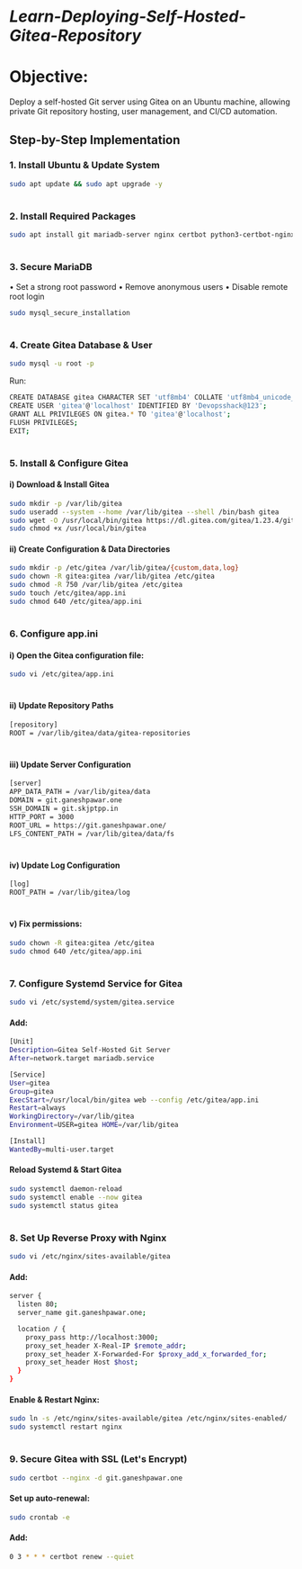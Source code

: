 # _Learn-Deploying-Self-Hosted-Gitea-Repository_

# Objective:
Deploy a self-hosted Git server using Gitea on an Ubuntu machine, allowing private Git repository 
hosting, user management, and CI/CD automation. 

## Step-by-Step Implementation 

### 1. Install Ubuntu & Update System 
```bash
sudo apt update && sudo apt upgrade -y
```
#
#
### 2. Install Required Packages 
```bash
sudo apt install git mariadb-server nginx certbot python3-certbot-nginx -y
```
#
#
### ️3. Secure MariaDB 
• Set a strong root password 
• Remove anonymous users 
• Disable remote root login
```bash
sudo mysql_secure_installation 
```
#
#
### 4. Create Gitea Database & User 
```bash
sudo mysql -u root -p
```
Run: 
```bash
CREATE DATABASE gitea CHARACTER SET 'utf8mb4' COLLATE 'utf8mb4_unicode_ci'; 
CREATE USER 'gitea'@'localhost' IDENTIFIED BY 'Devopsshack@123'; 
GRANT ALL PRIVILEGES ON gitea.* TO 'gitea'@'localhost'; 
FLUSH PRIVILEGES; 
EXIT;
```
#
#
### ️5. Install & Configure Gitea 
#### i) Download & Install Gitea 
```bash
sudo mkdir -p /var/lib/gitea 
sudo useradd --system --home /var/lib/gitea --shell /bin/bash gitea 
sudo wget -O /usr/local/bin/gitea https://dl.gitea.com/gitea/1.23.4/gitea-1.23.4-linux-amd64 
sudo chmod +x /usr/local/bin/gitea
```
#### ii) Create Configuration & Data Directories 
```bash
sudo mkdir -p /etc/gitea /var/lib/gitea/{custom,data,log} 
sudo chown -R gitea:gitea /var/lib/gitea /etc/gitea 
sudo chmod -R 750 /var/lib/gitea /etc/gitea 
sudo touch /etc/gitea/app.ini 
sudo chmod 640 /etc/gitea/app.ini
```
#
#
### ️6. Configure app.ini 
#### i) Open the Gitea configuration file: 
```bash
sudo vi /etc/gitea/app.ini
```
#
#### ii) Update Repository Paths 
```bash
[repository] 
ROOT = /var/lib/gitea/data/gitea-repositories
```
#
#### iii) Update Server Configuration 
```bash
[server] 
APP_DATA_PATH = /var/lib/gitea/data 
DOMAIN = git.ganeshpawar.one 
SSH_DOMAIN = git.skjptpp.in 
HTTP_PORT = 3000 
ROOT_URL = https://git.ganeshpawar.one/ 
LFS_CONTENT_PATH = /var/lib/gitea/data/fs
```
#
#### iv) Update Log Configuration 
```bash
[log] 
ROOT_PATH = /var/lib/gitea/log
```
#
#### v) Fix permissions: 
```bash
sudo chown -R gitea:gitea /etc/gitea 
sudo chmod 640 /etc/gitea/app.ini
```
#
#
### 7. Configure Systemd Service for Gitea 
```bash
sudo vi /etc/systemd/system/gitea.service
```
#### Add: 
```bash
[Unit] 
Description=Gitea Self-Hosted Git Server 
After=network.target mariadb.service
```
```bash
[Service] 
User=gitea 
Group=gitea 
ExecStart=/usr/local/bin/gitea web --config /etc/gitea/app.ini 
Restart=always 
WorkingDirectory=/var/lib/gitea 
Environment=USER=gitea HOME=/var/lib/gitea
```
```bash
[Install] 
WantedBy=multi-user.target
```
#### Reload Systemd & Start Gitea 
```bash
sudo systemctl daemon-reload 
sudo systemctl enable --now gitea 
sudo systemctl status gitea 
```
#
#
### ️8. Set Up Reverse Proxy with Nginx 
```bash
sudo vi /etc/nginx/sites-available/gitea
```
#### Add: 
```bash
server { 
  listen 80; 
  server_name git.ganeshpawar.one; 

  location / { 
    proxy_pass http://localhost:3000; 
    proxy_set_header X-Real-IP $remote_addr; 
    proxy_set_header X-Forwarded-For $proxy_add_x_forwarded_for; 
    proxy_set_header Host $host; 
  } 
}
```
#### Enable & Restart Nginx: 
```bash
sudo ln -s /etc/nginx/sites-available/gitea /etc/nginx/sites-enabled/ 
sudo systemctl restart nginx
```
#
#
### ️9. Secure Gitea with SSL (Let's Encrypt) 
```bash
sudo certbot --nginx -d git.ganeshpawar.one
```
#### Set up auto-renewal: 
```bash
sudo crontab -e
```
#### Add: 
```bash
0 3 * * * certbot renew --quiet
```
